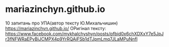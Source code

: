 # mariazinchyn.github.io
10 запитань про УПА(автор тексту Ю.Михальчишин)
https://mariazinchyn.github.io/
ОРигінал тексту:
https://www.facebook.com/mykhalchyshyn/posts/pfbid0x6chXDXxY7e5JpJr3fNFWRaEPyBiJCMPX4p9YrRQAiFSb1dTJpmLmq7JLaMPuNnfl

